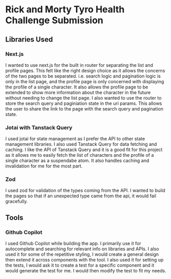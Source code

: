 
# Rick and Morty Tyro Health Challenge Submission

## Libraries Used

### Next.js

I wanted to use next.js for the built in router for separating the list and profile pages.  This felt like the right design choice as it allows the concerns of the two pages to be separated.  i.e. search logic and pagination logic is only in the list page, and the profile page is only concerned with displaying the profile of a single character.  It also allows the profile page to be extended to show more information about the character in the future without needing to change the list page.  I also wanted to use the router to store the search query and paginiation state in the uri params.  This allows the user to share the link to the page with the search query and pagination state.

### Jotai with Tanstack Query

I used jotai for state management as I prefer the API to other state management libraries.  I also used Tanstack Query for data fetching and caching.  I like the API of Tanstack Query and it is a good fit for this project as it allows me to easily fetch the list of characters and the profile of a single character as a suspendabe atom.  It also handles caching and invalidation for me for the most part.

### Zod

I used zod for validation of the types coming from the API.  I wanted to build the pages so that if an unexpected type came from the api, it would fail gracefully.

## Tools

### Github Copilot

I used Github Copilot while building the app.  I primarily use it for autocomplete and searching for relevant info on libraries and APIs.  I also used it for some of the repetitive styling, I would create a general design then extend it across components with the tool.  I also used it for setting up the tests, I would ask it to create a test for a specific component and it would generate the test for me.  I would then modify the test to fit my needs.
